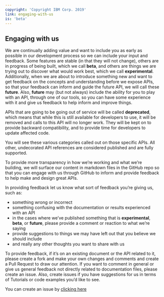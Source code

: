```yaml
---
copyright: 'Copyright IBM Corp. 2019'
link: engaging-with-us
is: 'beta'
---
```


## Engaging with us

We are continually adding value and want to include you as early as possible in our development process so we can include
your input and feedback. Some features are stable (in that they will not change), others are in progress of being built, 
which we call **beta**, and others are things we are trying out to discover what would work best, which we call 
**experimental**. Additionally, when we are about to introduce something new and want to get feedback on the concepts and 
understanding before we expose APIs, so that your feedback can inform and guide the future API, we will call these 
**future**. Also, **future** may (but not always) include the ability for you to play with an API, through one of our tools, 
so you can have some experience with it and give us feedback to help inform and improve things.

APIs that are going to be going out of service will be called **deprecated**, which means that while this is still available
for developers to use, it will be removed and calls to this API will no longer work. They will be kept on to provide backward
compatibility, and to provide time for developers to update affected code.

You will see these various categories called out on those specific APIs. All other, undecorated API references are
considered published and are fully supported.

To provide more transparency in how we’re working and what we’re building, we will surface our content in markdown files in
the GitHub repo so that you can engage with us through GitHub to inform and provide feedback to help make and design great APIs.

In providing feedback let us know what sort of feedback you’re giving us, such as:

- something wrong or incorrect
- something confusing with the documentation or results experienced with an API
- in the cases where we’ve published something that is **experimental**, **beta**, or **future**, please provide a comment or reaction to what we’re saying
- provide suggestions to things we may have left out that you believe we should include
- and really any other thoughts you want to share with us

To provide feedback, if it’s on an existing document or the API related to it, please create a fork and make your own changes and comments and create a Pull Request to draw our attention. If you want to comment in general or give us general feedback not directly related to documentation files, please create an issue. Also, create issues if you have suggestions for us in terms of Tutorials or code examples you’d like to see. 

You can create an issue by [clicking here](https://github.com/watson-talent-services/develloper-documents/issues)

